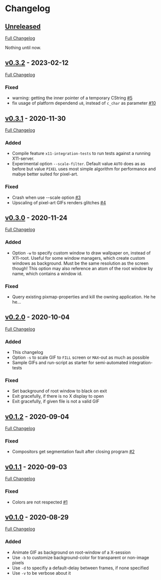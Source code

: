# Changelog

## [Unreleased](https://github.com/calculon102/xgifwallpaper/tree/HEAD)

[Full Changelog](https://github.com/calculon102/xgifwallpaper/compare/v0.3.2...master)

Nothing until now.


## [v0.3.2](https://github.com/calculon102/xgifwallpaper/tree/v0.3.2) - 2023-02-12

[Full Changelog](https://github.com/calculon102/xgifwallpaper/compare/v0.3.1...v0.3.2)

### Fixed

- warning: getting the inner pointer of a temporary CString [\#5](https://github.com/calculon102/xgifwallpaper/issues/5)
- fix usage of platform dependend `u8`, instead of `c_char` as parameter [\#10](https://github.com/calculon102/xgifwallpaper/issues/10)


## [v0.3.1](https://github.com/calculon102/xgifwallpaper/tree/v0.3.1) - 2020-11-30

[Full Changelog](https://github.com/calculon102/xgifwallpaper/compare/v0.3.0...v0.3.1)

### Added

- Compile feature `x11-integration-tests` to run tests against a running
X11-server.
- Experimental option `--scale-filter`. Default value `AUTO` does as as before
but value `PIXEL` uses most simple algorithm for performance and mabye better
suited for pixel-art.

### Fixed

- Crash when use --scale option [\#3](https://github.com/calculon102/xgifwallpaper/issues/3)
- Upscaling of pixel-art GIFs renders glitches [\#4](https://github.com/calculon102/xgifwallpaper/issues/4)


## [v0.3.0](https://github.com/calculon102/xgifwallpaper/tree/v0.3.0) - 2020-11-24

[Full Changelog](https://github.com/calculon102/xgifwallpaper/compare/v0.2.0...v0.3.0)

### Added

- Option `-w` to specify custom window to draw wallpaper on, instead of
X11-root. Useful for some window managers, which create custom windows as
background. Must be the same resolution as the screen though! This option
may also reference an atom of the root window by name, which contains a window
id.

### Fixed

- Query existing pixmap-properties and kill the owning application. He he he...


## [v0.2.0](https://github.com/calculon102/xgifwallpaper/tree/v0.2.0) - 2020-10-04

[Full Changelog](https://github.com/calculon102/xgifwallpaper/compare/v0.1.2...v0.2.0)

### Added

- This changelog
- Option `-s` to scale GIF to `FILL` screen or `MAX`-out as much as possible
- Sample GIFs and run-script as starter for semi-automated integration-tests

### Fixed

- Set background of root window to black on exit
- Exit gracefully, if there is no X display to open
- Exit gracefully, if given file is not a valid GIF


## [v0.1.2](https://github.com/calculon102/xgifwallpaper/tree/v0.1.2) - 2020-09-04

[Full Changelog](https://github.com/calculon102/xgifwallpaper/compare/v0.1.1...v0.1.2)

### Fixed

- Compositors get segmentation fault after closing program [\#2](https://github.com/calculon102/xgifwallpaper/issues/2)


## [v0.1.1](https://github.com/calculon102/xgifwallpaper/tree/v0.1.1) - 2020-09-03

[Full Changelog](https://github.com/calculon102/xgifwallpaper/compare/v0.1.0...v0.1.1)

### Fixed

- Colors are not respected [\#1](https://github.com/calculon102/xgifwallpaper/issues/1)

## [v0.1.0](https://github.com/calculon102/xgifwallpaper/tree/v0.1.0) - 2020-08-29

[Full Changelog](https://github.com/calculon102/xgifwallpaper/compare/3b85a0131b52672b3f5c82d7d721b9a7c4da9769...v0.1.0)

### Added

- Animate GIF as background on root-window of a X-session
- Use `-b` to customize background-color for transparent or non-image pixels
- Use `-d` to specifiy a default-delay between frames, if none specified
- Use `-v` to be verbose about it
